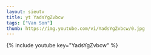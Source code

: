 ```yaml
--- 
layout: sieutv
title: yt YadsYgZvbcw
tags: ["Van Son"]
thumb: https://img.youtube.com/vi/YadsYgZvbcw/0.jpg
---
```

{% include youtube key="YadsYgZvbcw" %} 
